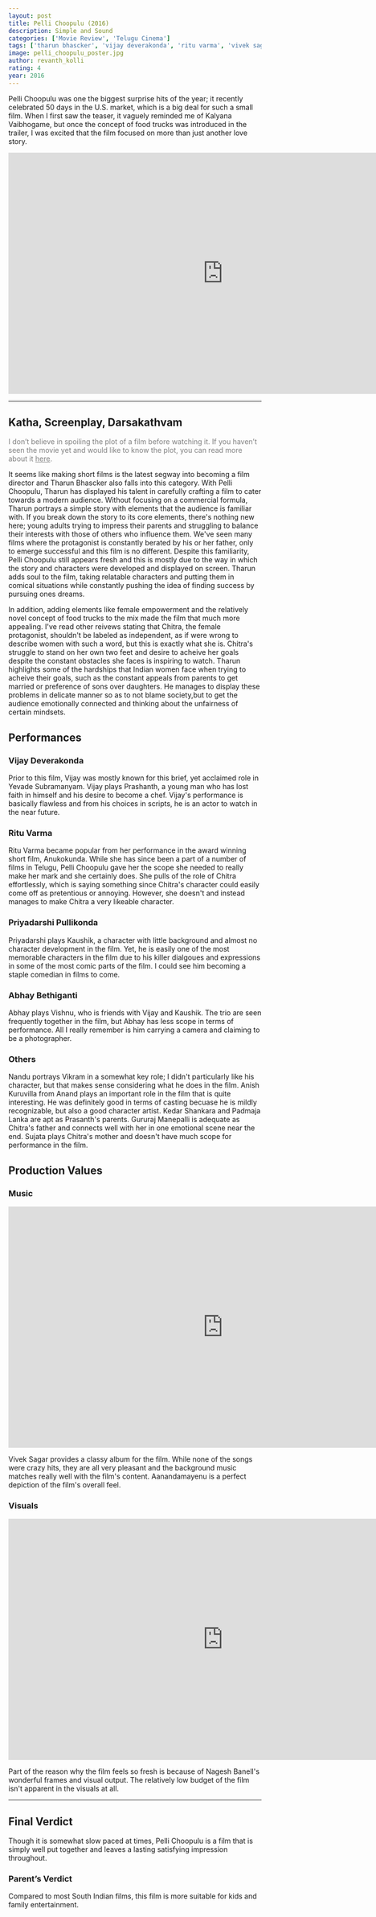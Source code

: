 ```yaml
---
layout: post
title: Pelli Choopulu (2016)
description: Simple and Sound
categories: ['Movie Review', 'Telugu Cinema']
tags: ['tharun bhascker', 'vijay deverakonda', 'ritu varma', 'vivek sagar', 'nagesh banell', 'pelli choopulu', 'telugu movie', 'movie review']
image: pelli_choopulu_poster.jpg
author: revanth_kolli
rating: 4
year: 2016
---
```


<p>Pelli Choopulu was one the biggest surprise hits of the year; it recently celebrated 50 days in the U.S. market, which is a big deal for such a small film. When I first saw the teaser, it vaguely reminded me of Kalyana Vaibhogame, but once the concept of food trucks was introduced in the trailer, I was excited that the film focused on more than just another love story.</p>
<iframe src="https://www.youtube.com/embed/zHO7BuWCHK8" width="853" height="480" frameborder="0" allowfullscreen="allowfullscreen"></iframe>
<hr />
<h2><span class="review_header">Katha, Screenplay, Darsakathvam</span></h2>
<p><span style="color: #808080;">I don’t believe in spoiling the plot of a film before watching it. If you haven’t seen the movie yet and would like to know the plot, you can read more about it <a style="color: #808080;" href="https://en.wikipedia.org/wiki/Pelli_Choopulu#Plot" target="_blank">here</a>.</span></p>
<p>It seems like making short films is the latest segway into becoming a film director and Tharun Bhascker also falls into this category. With Pelli Choopulu, Tharun has displayed his talent in carefully crafting a film to cater towards a modern audience. Without focusing on a commercial formula, Tharun portrays a simple story with elements that the audience is familiar with. If you break down the story to its core elements, there's nothing new here; young adults trying to impress their parents and struggling to balance their interests with those of others who influence them. We've seen many films where the protagonist is constantly berated by his or her father, only to emerge successful and this film is no different. Despite this familiarity, Pelli Choopulu still appears fresh and this is mostly due to the way in which the story and characters were developed and displayed on screen. Tharun adds soul to the film, taking relatable characters and putting them in comical situations while constantly pushing the idea of finding success by pursuing ones dreams.</p>
<p>In addition, adding elements like female empowerment and the relatively novel concept of food trucks to the mix made the film that much more appealing. I've read other reivews stating that Chitra, the female protagonist, shouldn't be labeled as independent, as if were wrong to describe women with such a word, but this is exactly what she is. Chitra's struggle to stand on her own two feet and desire to acheive her goals despite the constant obstacles she faces is inspiring to watch. Tharun highlights some of the hardships that Indian women face when trying to acheive their goals, such as the constant appeals from parents to get married or preference of sons over daughters. He manages to display these problems in delicate manner so as to not blame society,but to get the audience emotionally connected and thinking about the unfairness of certain mindsets. </p>
<h2><span class="review_header">Performances</span></h2>
<h3>Vijay Deverakonda</h3>
<p>Prior to this film, Vijay was mostly known for this brief, yet acclaimed role in Yevade Subramanyam. Vijay plays Prashanth, a young man who has lost faith in himself and his desire to become a chef. Vijay's performance is basically flawless and from his choices in scripts, he is an actor to watch in the near future. </p>
<h3>Ritu Varma</h3>
<p>Ritu Varma became popular from her performance in the award winning short film, Anukokunda. While she has since been a part of a number of films in Telugu, Pelli Choopulu gave her the scope she needed to really make her mark and she certainly does. She pulls of the role of Chitra effortlessly, which is saying something since Chitra's character could easily come off as pretentious or annoying. However, she doesn't and instead manages to make Chitra a very likeable character.</p>
<h3>Priyadarshi Pullikonda</h3>
<p>Priyadarshi plays Kaushik, a character with little background and almost no character development in the film. Yet, he is easily one of the most memorable characters in the film due to his killer dialgoues and expressions in some of the most comic parts of the film. I could see him becoming a staple comedian in films to come. </p>
<h3>Abhay Bethiganti</h3>
<p>Abhay plays Vishnu, who is friends with Vijay and Kaushik. The trio are seen frequently together in the film, but Abhay has less scope in terms of performance. All I really remember is him carrying a camera and claiming to be a photographer.</p>
<h3>Others</h3>
<p>Nandu portrays Vikram in a somewhat key role; I didn't particularly like his character, but that makes sense considering what he does in the film. Anish Kuruvilla from Anand plays an important role in the film that is quite interesting. He was definitely good in terms of casting becuase he is mildly recognizable, but also a good character artist. Kedar Shankara and Padmaja Lanka are apt as Prasanth's parents. Gururaj Manepalli is adequate as Chitra's father and connects well with her in one emotional scene near the end. Sujata plays Chitra's mother and doesn't have much scope for performance in the film. </p>
<h2><span class="review_header">Production Values</span></h2>
<h3>Music</h3>
<iframe src="https://youtube.com/embed/RuvCIeutNPk" width="853" height="480" frameborder="0" allowfullscreen="allowfullscreen"></iframe>
<p>Vivek Sagar provides a classy album for the film. While none of the songs were crazy hits, they are all very pleasant and the background music matches really well with the film's content. Aanandamayenu is a perfect depiction of the film's overall feel.</p>
<h3>Visuals</h3>
<iframe src="https://youtube.com/embed/2YiQzCLQj6w" width="853" height="480" frameborder="0" allowfullscreen="allowfullscreen"></iframe>
<p>Part of the reason why the film feels so fresh is because of Nagesh Banell's wonderful frames and visual output. The relatively low budget of the film isn't apparent in the visuals at all.</p>
<hr />
<h2><span class="review_header">Final Verdict</span></h2>
<p>Though it is somewhat slow paced at times, Pelli Choopulu is a film that is simply well put together and leaves a lasting satisfying impression throughout.</p>
<h3>Parent&#8217;s Verdict</h3>
<p>Compared to most South Indian films, this film is more suitable for kids and family entertainment.</p>
